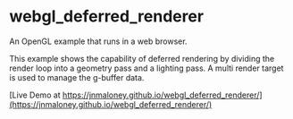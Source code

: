 # webgl_deferred_renderer

An OpenGL example that runs in a web browser.

This example shows the capability of deferred rendering by dividing the render loop into a geometry pass and a lighting pass. A multi render target is used to manage the g-buffer data.

[Live Demo at https://jnmaloney.github.io/webgl_deferred_renderer/](https://jnmaloney.github.io/webgl_deferred_renderer/)
